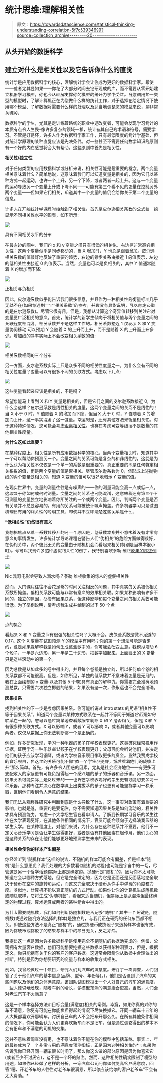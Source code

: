 # 统计思维:理解相关性

> 原文：<https://towardsdatascience.com/statistical-thinking-understanding-correlation-5f7c63934699?source=collection_archive---------20----------------------->

## 从头开始的数据科学

## 建立对什么是相关性以及它告诉你什么的直觉

统计学是应用数据科学的核心，理解统计学会让你成为更好的数据科学家。即使——或者尤其是如果——你花了大部分时间去钻研现成的库，而不需要从零开始建立机器学习模型，你也会从理解支撑你的模型的统计力学中受益。当您调用某一类型的模型时，了解计算机正在为您做什么样的统计工作，对于选择在给定情况下使用哪个模型、了解数据将需要什么样的处理以及适当地调整您的模型来说，是非常关键的。

数据科学的学生，尤其是走训练营路线的职业中途改变者，可能会发现学习统计的本质有点令人生畏-像许多复杂的领域一样，统计有其自己的术语和符号，需要学习。不管是好是坏，许多人作为数据科学家工作，只有最低限度的统计学基础，但对统计学原理的某种直觉应该是先决条件。对一些甚至不需要任何数学知识的原则有一个好的内在感觉将会大有帮助。这些原则中首先是相关性。

**相关性/独立性**

对于任何类型的应用数据科学或分析来说，相关性可能是最重要的概念。两个变量相关意味着什么？简单地说，这意味着我们可以知道变量是相关的，因为它们以某种方式一起运动。也许一个上升，另一个下降，或者两者一起上升。这与一个变量的运动导致另一个变量上升或下降不同——可能有第三个看不见的变量在控制另外两个变量——但如果它们相关，知道其中一个变量的值仍会给你关于第二个变量的信息。

许多人在开始统计学课程时接触到了相关性，首先是皮尔逊相关系数的公式和一组显示不同相关性水平的图表，如下所示:

![](img/42284ec5ad452be08c76f53d7b76dacf.png)

具有不同相关水平的分布

在最左边的图中，我们的 x 和 y 变量之间只有很低的相关性。右边是非常高的相关性；这两个变量似乎是同步移动的，当 X 增加时，Y 也总是跟着增加。皮尔逊相关系数的值很好地反映了重要的趋势，右边的锁步关系由接近 1 的值表示，左边的低相关性由接近 0 的值表示。当然，变量也可以是负相关的，其中 Y 值通常随着 X 的增加而下降:

![](img/a3739bf84b267d7cb5bcb12abb50a67d.png)

正相关与负相关

因此，皮尔逊系数似乎能告诉我们很多信息，并且作为一种相关性的衡量标准几乎无处不在(如果你遇到一个“相关系数”的参考，并且没有具体说明，可以肯定它指的是皮尔逊系数)。尽管它很有用，但是，我想从计算这个奇异值转移到关注它对变量更广泛相关的意义。首先，统计学的新学生倾向于将相关值与两个变量之间的关联程度相混淆。相关系数并不是这样工作的。相关系数接近 1 仅表示 X 和 Y 变量协同移动:可以预期 Y 会随着 X 的上升而上升，而不是随着 X 的上升而上升多少。增加线的斜率实际上不会改变相关系数的值:

![](img/5d8c57ea4fa816a1b14d0cb30089c9cb.png)

相关系数相同的三个分布

另一方面，皮尔逊系数实际上只是众多不同的相关性度量之一。为什么会有不同的相关性度量？变量可以有很多不同的关联方式。考虑以下几点:

![](img/14ebc77eda7ee41f738f47bdb329858c.png)

这些变量看起来应该是相关的，不是吗？

希望您能马上看到 X 和 Y 变量是相关的，但是它们之间的皮尔逊系数接近 0。为什么会这样？皮尔逊系数是线性相关的度量，这两个变量之间的关系不是线性的！当 X 小于 0 时，Y 值随着 X 的增加而下降，但当 X 大于 0 时，Y 值随着 X 的增加而上升，这一事实混淆了这一度量。幸运的是，还有其他方法来衡量相关性。对于这种特殊情况，您可能会考虑[距离相关性](https://en.wikipedia.org/wiki/Distance_correlation)。也存在考虑可变等级而不是数量的其他相关性度量。

**为什么这如此重要？**

在某种程度上，相关性是所有应用数据科学的核心。当两个变量相关时，知道其中一个可以帮助你预测另一个。变量之间的关系可能是复杂的和非线性的，这就是为什么认为相关性不仅仅是一个单一的系数是很重要的。真正重要的不是任何特定相关系数的值，而是两个变量的值是否相关。尽管皮尔逊系数为 0，但形成上述抛物线的两个变量是相关的，知道 X 变量的值可以很好地暗示 Y 变量的值。

在现实世界中，变量的测量往往是有噪声的——你的测量可能会高一点或低一点，这取决于你如何或何时测量。变量之间的关系也可能混淆，这意味着还有第三个不可测量的变量独立地影响着你所关注的一个或两个变量。因此，判断两个变量是否有关联并不总是容易的。有用的关系可能被统计噪声掩盖。许多机器学习只是试图梳理出有用的相关性的聪明工具，即使并不立即清楚这些关系是什么。

**“低相关性”仍然很有意义**

我想把焦点从单一系数转移开的另一个原因是，低系数本身并不意味着没有非常有意义的事情发生。许多统计学导论课程在警告人们“伪相关”的危险方面做得很好，在伪相关中，两个彼此无关的变量由于随机机会而看起来相关(特别是当样本很小时)。你可以找到许多这种虚假相关性的例子，我特别喜欢泰勒·维根[收集的那些例子](https://www.tylervigen.com/spurious-correlations):

![](img/422fafd75000fbd979d1386f123cc882.png)

Nic 凯奇电影会导致人溺水吗？泰勒·维根收集的惊人的虚假相关性

然而，入门课程往往不会花足够的时间关注相反的问题，其中真实的关系被低相关系数所掩盖。低相关系数可能与非常有意义的效果相关联。如果某种影响有许多不同的、独立的原因，尽管有因果联系，但这种影响和每个变量之间的相关系数可能很低。为了举例说明，请考虑我生成并绘制的以下 50 个点:

![](img/aeee426cd189a9a7efacc196428bfa3c.png)

点的集合

看起来 X 和 Y 变量之间有很强的相关性吗？大概不会。皮尔逊系数是微不足道的 0.17。这个 X 变量在试图预测 Y 的模型中有用吗？你的第一个想法可能是否定的，但是如果我解释我是如何生成这些数字的，你可能会改变主意。我模拟滚动 6 个骰子，一半是六边形，另一半是二十边形，把数字加起来。上面画出的 X 变量只是这些滚动中的第一个。

因为总数是从如此多的卷中得出的，并且每个卷都是独立的，所以任何单个卷的相关系数都不可能很高。但是，如你所见，单独的低系数并不意味着变量是无用的。我在上面绘制的 x 变量(以及其他 5 个卷)具有真正的解释力。你需要完全准确地预测总数，只需要六次独立掷骰的结果，如果没有这一次，你永远也不会完全准确。

**因果关系**

找到相关性的下一步是考虑因果关系。你可能听说过 intro stats 的咒语“相关性不等于因果关系”。知道两个变量以某种方式联系在一起并不等同于知道*它们是如何*联系在一起的。您可以通过简单地查看数据来判断 X 和 Y 是否相关，但是 X 和 Y 有很多种关联方式。X 可以影响 Y，或者 Y 可以影响 X，或者其他变量可以影响两者。仅仅从数据上你无法判断哪一个是正确的。

例如，许多研究发现，学习一种乐器的孩子在学校表现更好。这类研究经常被用作证据，证明学习一种乐器*能让*孩子在学校表现更好；父母可能会听说他们，并决定他们的孩子应该学习钢琴，或者为学校音乐项目争取更多的资金。虽然我赞成学校的音乐项目，但这里的关系可能不像“教一个学生小提琴，然后看着他们的成绩上升”那么简单。首先，有许多令人困惑的因素，尤其是社会经济地位——有更多可支配收入的家庭更有可能负担得起一个感兴趣的孩子的乐器和音乐课。另一方面，因果关系可能实际上是反过来的——也许在学校表现好的学生更有可能想要学习一种乐器。那种专注并决心在数学课上出类拔萃的孩子也更有可能坚持学习一种乐器，直到他们看到令人满意的结果。

我们无法从观察性研究中判断到底是什么导致了什么，这一事实对政策有着重要的影响。也就是说，重要的是要记住，你不需要知道因果关系是如何流动的，相关性才具有预测能力。考虑一个大学招生官在看申请人。了解到长期学习音乐的学生往往在大学表现更好，在其他条件相同的情况下，官员可能会倾向于选择演奏乐器的学生入学。在某种程度上，对他们来说，为什么存在这种联系并不重要，他们不一定关心音乐学习是否让学生做得更好，或者是否有其他因素在起作用，他们关心的是这种关系的存在让他们能够更好地预测学生未来的表现。

**相关性会使你的样本产生偏差**

你经常听到“随机样本”这样的说法，不随机的样本可能会有偏差，但是样本“随机”是什么意思呢？我们处理的大多数看似随机的过程(也可能是宇宙中的一切，尽管这是另一个哲学话题)实际上都是确定的。抛硬币是“随机”的，因为你不太可能知道它会以哪种方式落地，但它是完全确定的，因为它是正面还是反面落地完全取决于硬币在空中的旋转和运动，而这又完全取决于硬币从你手中弹离的角度和力度。类似地，计算机不能以真正随机的方式行动。如果你让你的计算机生成随机数或随机取样，它将生成“伪随机数”，看起来适当随机，但实际上是从混沌但最终确定的物理过程、算术运算或两者的某种组合中得出的。

为什么需要随机数，我们如何判断伪随机数是否足够“随机”？其中一个关键是，随机数(或通过随机方法选择的样本)是独立的，与我们正在研究的任何东西都不相关。即使这些方法不是真正“随机”的，通过掷硬币或掷骰子来选择样本也很有效，因为掷硬币或掷骰子的结果与样本中的项目无关，反之亦然。

我提出这一点是因为许多数据科学是使用完全不是随机的数据池完成的。例如，公司拥有大量客户数据，他们可能想要挖掘这些数据以获得某种洞察力，但是，根据定义，你只能拥有关于你的客户的客户数据。这通常会限制你从数据中合理做出的推断，特别是因为你想要研究的变量与样本的收集方式相关。

例如，我曾经做过一个项目，研究人们对汽车的满意度。进行了一项调查，人们回答了关于他们汽车的基本信息(品牌、型号、年份等)。)，他们是否遇到了汽车的某些问题以及他们的总体满意度。该团队试图模拟出一个人对自己的汽车的满意度，一些人惊讶地发现，随着车龄的增长，该模型预测的满意度会更高。当然，人们会对老式汽车不太满意？

这是一个样本选择方法和目标变量(满意度)相关的案例。毕竟，如果你真的对你的车不满意，你更有可能在你能负担得起的情况下尽快换掉它。开同一辆车十五年的人大概都喜欢开那辆车。讨厌自己车的人不会把车开那么久。在所有其他条件相同的情况下，你可能会认为人们更喜欢新车而不是旧车，但是通过调查得出的样本不会有旧车和不满意的司机的交集。

这并不意味着调查没有用，也不意味着你不能在你的模型中包括车龄。事实上，年龄最终成为了一个非常有用的满意度预测指标，正是因为这种相关性的*；如果你告诉我你已经开同一辆车很长时间了，那么你这么做的部分原因是因为你喜欢它(或者至少不讨厌它)，这不是一个坏的赌注。然而，这种相关性确实限制了模型的用途。如果你已经做了这样的分析，一家汽车公司问你如何提高客户满意度，回答“嗯，开老爷车的人往往对老爷车很满意，所以你应该给你的客户老爷车”不会有太大帮助。*